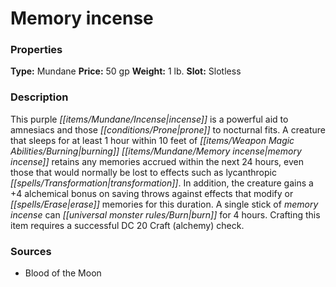 ﻿---
Title: "Memory incense"
Type: "Mundane"
Price: "50 gp"
Weight: "1 lb."
Slot: "Slotless"
Description: |
  "This purple incense is a powerful aid to amnesiacs and those prone to nocturnal fits. A creature that sleeps for at least 1 hour within 10 feet of burning memory incense retains any memories accrued within the next 24 hours, even those that would normally be lost to effects such as lycanthropic transformation. In addition, the creature gains a +4 alchemical bonus on saving throws against effects that modify or erase memories for this duration. A single stick of memory incense can burn for 4 hours. Crafting this item requires a successful DC 20 Craft (alchemy) check."
Sources: "['Blood of the Moon']"
---

# Memory incense

### Properties

**Type:** Mundane **Price:** 50 gp **Weight:** 1 lb. **Slot:** Slotless

### Description

This purple _[[items/Mundane/Incense|incense]]_ is a powerful aid to amnesiacs and those _[[conditions/Prone|prone]]_ to nocturnal fits. A creature that sleeps for at least 1 hour within 10 feet of _[[items/Weapon Magic Abilities/Burning|burning]]_ _[[items/Mundane/Memory incense|memory incense]]_ retains any memories accrued within the next 24 hours, even those that would normally be lost to effects such as lycanthropic _[[spells/Transformation|transformation]]_. In addition, the creature gains a +4 alchemical bonus on saving throws against effects that modify or _[[spells/Erase|erase]]_ memories for this duration. A single stick of _memory incense_ can _[[universal monster rules/Burn|burn]]_ for 4 hours. Crafting this item requires a successful DC 20 Craft (alchemy) check.

### Sources

* Blood of the Moon